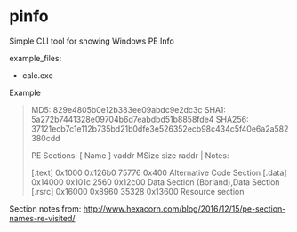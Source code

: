 # pinfo
Simple CLI tool for showing Windows PE Info

example_files:
  - calc.exe



Example 
>MD5:    829e4805b0e12b383ee09abdc9e2dc3c
>SHA1:   5a272b7441328e09704b6d7eabdbd51b8858fde4
>SHA256: 37121ecb7c1e112b735bd21b0dfe3e526352ecb98c434c5f40e6a2a582380cdd
>
>PE Sections:
> [ Name ]  vaddr    MSize     size    raddr   | Notes: 
>
> [.text]   0x1000  0x126b0   75776    0x400    Alternative Code Section 
> [.data]  0x14000   0x101c    2560   0x12c00   Data Section (Borland),Data Section 
> [.rsrc]  0x16000   0x8960   35328   0x13600   Resource section 
> 


Section notes from: http://www.hexacorn.com/blog/2016/12/15/pe-section-names-re-visited/

